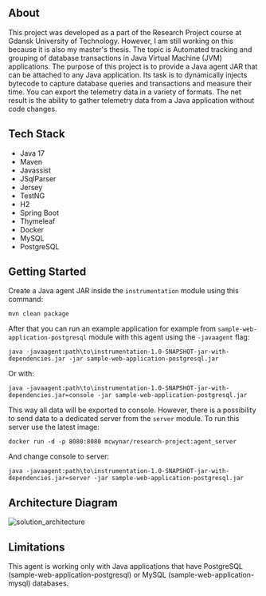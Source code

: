 ## About

This project was developed as a part of the Research Project course at Gdansk University of Technology. However, I am
still working on this because it is also my master's thesis. The topic is Automated tracking and grouping of database
transactions in Java Virtual Machine (JVM) applications. The purpose of this project is to provide a Java agent JAR that
can be attached to any Java application. Its task is to dynamically injects bytecode to capture database queries and
transactions and measure their time. You can export the telemetry data in a variety of formats. The net result is the
ability to gather telemetry data from a Java application without code changes.

## Tech Stack

* Java 17
* Maven
* Javassist
* JSqlParser
* Jersey
* TestNG
* H2
* Spring Boot
* Thymeleaf
* Docker
* MySQL
* PostgreSQL

## Getting Started

Create a Java agent JAR inside the `instrumentation` module using this command:
```
mvn clean package
```

After that you can run an example application for example from `sample-web-application-postgresql` module with this agent using 
the `-javaagent` flag:
```
java -javaagent:path\to\instrumentation-1.0-SNAPSHOT-jar-with-dependencies.jar -jar sample-web-application-postgresql.jar
```

Or with:
```
java -javaagent:path\to\instrumentation-1.0-SNAPSHOT-jar-with-dependencies.jar=console -jar sample-web-application-postgresql.jar
```

This way all data will be exported to console. However, there is a possibility to send data to a dedicated server from
the `server` module. To run this server use the latest image:
```
docker run -d -p 8080:8080 mcwynar/research-project:agent_server
```

And change console to server:
```
java -javaagent:path\to\instrumentation-1.0-SNAPSHOT-jar-with-dependencies.jar=server -jar sample-web-application-postgresql.jar
```

## Architecture Diagram

![solution_architecture](https://github.com/Winetq/research-project/assets/62242952/95be5caf-2832-4ef6-9f45-a813d762456c)

## Limitations

This agent is working only with Java applications that have PostgreSQL (sample-web-application-postgresql) or MySQL 
(sample-web-application-mysql) databases.
